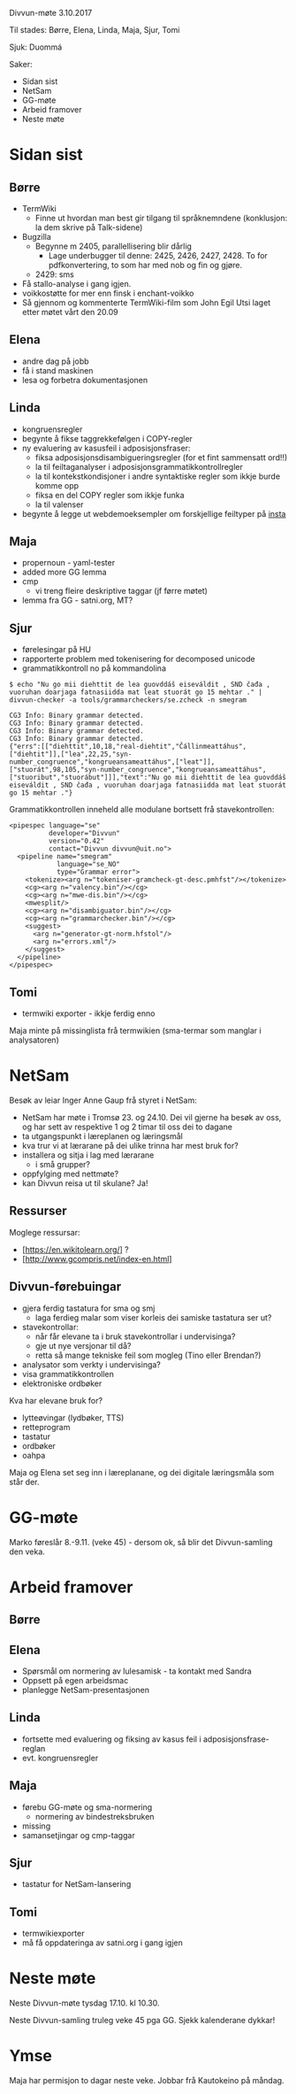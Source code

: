 Divvun-møte 3.10.2017

Til stades: Børre, Elena, Linda, Maja, Sjur, Tomi

Sjuk: Duommá

Saker:
* Sidan sist
* NetSam
* GG-møte
* Arbeid framover
* Neste møte

# Sidan sist

## Børre
* TermWiki
    - Finne ut hvordan man best gir tilgang til språknemndene
   (konklusjon: la dem skrive på Talk-sidene)
* Bugzilla
    - Begynne m 2405, parallellisering blir dårlig
        - Lage underbugger til denne: 2425, 2426, 2427, 2428. To for pdfkonvertering,
    to som har med nob og fin og gjøre.
    - 2429: sms
* Få stallo-analyse i gang igjen.
* voikkostøtte for mer enn finsk i enchant-voikko
* Så gjennom og kommenterte TermWiki-film som John Egil Utsi laget
  etter møtet vårt den 20.09

## Elena
* andre dag på jobb
* få i stand maskinen
* lesa og forbetra dokumentasjonen

## Linda
* kongruensregler
* begynte å fikse taggrekkefølgen i COPY-regler
* ny evaluering av kasusfeil i adposisjonsfraser:
    - fiksa adposisjonsdisambigueringsregler (for et fint
   sammensatt ord!!)
    - la til feiltaganalyser i adposisjonsgrammatikkontrollregler
    - la til kontekstkondisjoner i andre syntaktiske regler som ikkje
   burde komme opp
    - fiksa en del COPY regler som ikkje funka
    - la til valenser
* begynte å legge ut webdemoeksempler om forskjellige feiltyper på
  [insta](https://www.instagram.com/p/BZn_GSRjanU/?hl=en&taken-by=divvunnuvvid)

## Maja
* propernoun - yaml-tester
* added more GG lemma
* cmp
    - vi treng fleire deskriptive taggar (jf førre møtet)
* lemma fra GG - satni.org, MT?

## Sjur
* førelesingar på HU
* rapporterte problem med tokenisering for decomposed unicode
* grammatikkontroll no på kommandolina

```
$ echo "Nu go mii diehttit de lea guovddáš eiseváldit , SND čađa , vuoruhan doarjaga fatnasiidda mat leat stuorát go 15 mehtar ." | divvun-checker -a tools/grammarcheckers/se.zcheck -n smegram

CG3 Info: Binary grammar detected.
CG3 Info: Binary grammar detected.
CG3 Info: Binary grammar detected.
CG3 Info: Binary grammar detected.
{"errs":[["diehttit",10,18,"real-diehtit","Čállinmeattáhus",["diehtit"]],["lea",22,25,"syn-number_congruence","kongrueansameattáhus",["leat"]],["stuorát",98,105,"syn-number_congruence","kongrueansameattáhus",["stuoribut","stuorábut"]]],"text":"Nu go mii diehttit de lea guovddáš eiseváldit , SND čađa , vuoruhan doarjaga fatnasiidda mat leat stuorát go 15 mehtar ."}
```

Grammatikkontrollen inneheld alle modulane bortsett frå stavekontrollen:

```
<pipespec language="se"
          developer="Divvun"
          version="0.42"
          contact="Divvun divvun@uit.no">
  <pipeline name="smegram"
            language="se_NO"
            type="Grammar error">
    <tokenize><arg n="tokeniser-gramcheck-gt-desc.pmhfst"/></tokenize>
    <cg><arg n="valency.bin"/></cg>
    <cg><arg n="mwe-dis.bin"/></cg>
    <mwesplit/>
    <cg><arg n="disambiguator.bin"/></cg>
    <cg><arg n="grammarchecker.bin"/></cg>
    <suggest>
      <arg n="generator-gt-norm.hfstol"/>
      <arg n="errors.xml"/>
    </suggest>
  </pipeline>
</pipespec>
```

## Tomi

* termwiki exporter - ikkje ferdig enno

Maja minte på missinglista frå termwikien (sma-termar som manglar i analysatoren)

# NetSam

Besøk av leiar Inger Anne Gaup frå styret i NetSam:
* NetSam har møte i Tromsø 23. og 24.10. Dei vil gjerne ha besøk av oss, og har
  sett av respektive 1 og 2 timar til oss dei to dagane
* ta utgangspunkt i læreplanen og læringsmål
* kva trur vi at lærarane på dei ulike trinna har mest bruk for?
* installera og sitja i lag med lærarane
    - i små grupper?
* oppfylging med nettmøte?
* kan Divvun reisa ut til skulane? Ja!

## Ressurser

Moglege ressursar:
* [https://en.wikitolearn.org/] ?
* [http://www.gcompris.net/index-en.html]

## Divvun-førebuingar

* gjera ferdig tastatura for sma og smj
    - laga ferdieg malar som viser korleis dei samiske tastatura ser ut?
* stavekontrollar:
    - når får elevane ta i bruk stavekontrollar i undervisinga?
    - gje ut nye versjonar til då?
    - retta så mange tekniske feil som mogleg (Tino eller Brendan?)
* analysator som verkty i undervisinga?
* visa grammatikkontrollen
* elektroniske ordbøker

Kva har elevane bruk for?
* lytteøvingar (lydbøker, TTS)
* retteprogram
* tastatur
* ordbøker
* oahpa

Maja og Elena set seg inn i læreplanane, og dei digitale læringsmåla som står
der.

# GG-møte

Marko føreslår 8.-9.11. (veke 45) - dersom ok, så blir det Divvun-samling den
veka.

# Arbeid framover

## Børre

## Elena
* Spørsmål om normering av lulesamisk - ta kontakt med Sandra
* Oppsett på egen arbeidsmac
* planlegge NetSam-presentasjonen

## Linda
* fortsette med evaluering og fiksing av kasus feil i
  adposisjonsfrase-reglan
* evt. kongruensregler

## Maja

* førebu GG-møte og sma-normering
    - normering av bindestreksbruken
* missing
* samansetjingar og cmp-taggar

## Sjur

* tastatur for NetSam-lansering

## Tomi

* termwikiexporter
* må få oppdateringa av satni.org i gang igjen

# Neste møte

Neste Divvun-møte tysdag 17.10. kl 10.30.

Neste Divvun-samling truleg veke 45 pga GG. Sjekk kalenderane dykkar!

# Ymse

Maja har permisjon to dagar neste veke. Jobbar frå Kautokeino på måndag.
